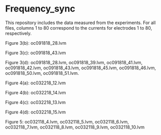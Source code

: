 # Frequency_sync
This repository includes the data measured from the experiments. For all files, columns 1 to 80 correspond to the currents for electrodes 1 to 80, respectively.


Figure 3(b): oc091818_28.lvm

Figure 3(c): oc091818_43.lvm

Figure 3(d): oc091818_28.lvm, oc091818_39.lvm, oc091818_41.lvm, oc091818_42.lvm, oc091818_43.lvm, oc091818_45.lvm, oc091818_46.lvm, oc091818_50.lvm, oc091818_51.lvm.


Figure 4(a): oc032218_12.lvm

Figure 4(b): oc032218_14.lvm

Figure 4(c): oc032218_13.lvm

Figure 4(d): oc032218_15.lvm


Figure 5: oc032118_4.lvm, oc032118_5.lvm, oc032118_6.lvm, oc032118_7.lvm, oc032118_8.lvm, oc032118_9.lvm, oc032118_10.lvm

